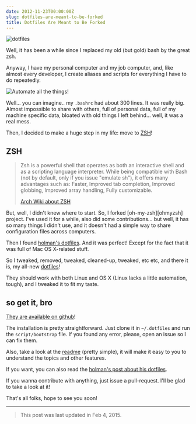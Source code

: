 ```yaml
---
date: 2012-11-23T00:00:00Z
slug: dotfiles-are-meant-to-be-forked
title: Dotfiles Are Meant to Be Forked
---
```


![dotfiles](https://github.com/caarlos0/dotfiles/raw/master/docs/screenshot.png)

Well, it has been a while since I replaced my old (but gold) bash by the great
zsh.

Anyway, I have my personal computer and my job computer, and, like almost every
developer, I create aliases and scripts for everything I have to do repeatedly.

![Automate all the things!](http://www.anchor.com.au/blog/wp-content/uploads/2011/08/automate-all-the-things1.png)

Well... you can imagine.. my `.bashrc` had about 300 lines. It was really big.
Almost impossible to share with others, full of personal data, full of my
machine specific data, bloated with old things I left behind... well, it was a
real mess.

Then, I decided to make a huge step in my life: move to [ZSH][zsh]!

## ZSH

> Zsh is a powerful shell that operates as both an interactive shell and as a
> scripting language interpreter. While being compatible with Bash (not by
> default, only if you issue "emulate sh"), it offers many advantages such as:
> Faster, Improved tab completion, Improved globbing, Improved array handling,
> Fully customizable.
>
> [Arch Wiki about ZSH][arch_zsh_wiki]

But, well, I didn't knew where to start. So, I forked [oh-my-zsh][ohmyzsh]
project. I've used it for a while, also did some contributions... but well,
it has so many things I didn't use, and it doesn't had a simple way to share
configuration files across computers.

Then I found [holman's dotfiles](http://github.com/holman/dotfiles). And it was
perfect! Except for the fact that it was full of Mac OS X-related stuff.

So I tweaked, removed, tweaked, cleaned-up, tweaked, etc etc, and there it is,
my all-new [dotfiles][dotfiles]!

They should work with both Linux and OS X (Linux lacks a little automation,
tough), and I tweaked it to fit my taste.

## so get it, bro

[They are available on github](http://github.com/caarlos0/dotfiles)!

The installation is pretty straightforward. Just clone it in `~/.dotfiles` and
run the `script/bootstrap` file. If you found any error, please, open an issue
so I can fix them.

Also, take a look at the [readme][readme] (pretty simple), it will make it easy
to you to understand the topics and other features.

If you want, you can also read the
[holman's post about his dotfiles](http://zachholman.com/2010/08/dotfiles-are-meant-to-be-forked/).

If you wanna contribute with anything, just issue a pull-request. I'll be glad
to take a look at it!

That's all folks, hope to see you soon!

---

> This post was last updated in Feb 4, 2015.

[dotfiles]: http://github.com/caarlos0/dotfiles
[readme]: https://github.com/caarlos0/dotfiles#install
[zsh]: http://www.zsh.org/
[arch_zsh_wiki]: https://wiki.archlinux.org/index.php/Zsh
